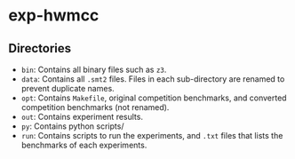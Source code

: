 # exp-hwmcc

## Directories

- `bin`: Contains all binary files such as `z3`.
- `data`: Contains all `.smt2` files. Files in each sub-directory are renamed
to prevent duplicate names.
- `opt`: Contains `Makefile`, original competition benchmarks, and converted
competition benchmarks (not renamed).
- `out`: Contains experiment results.
- `py`: Contains python scripts/
- `run`: Contains scripts to run the experiments, and `.txt` files that lists
the benchmarks of each experiments.
